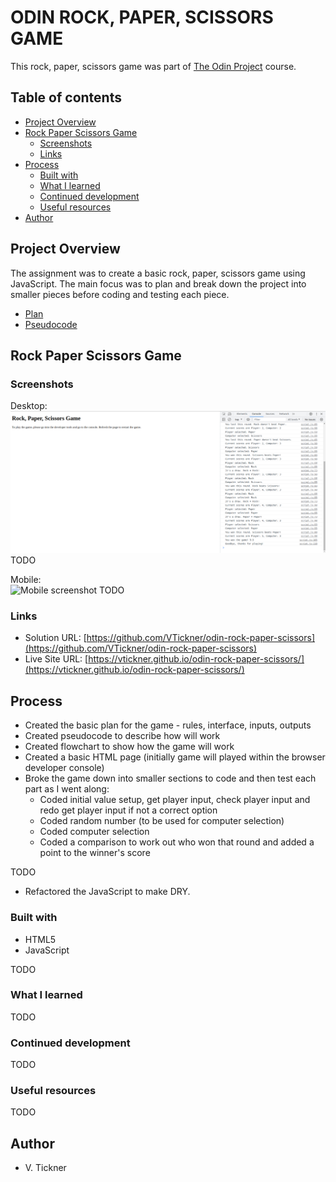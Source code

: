 # ODIN ROCK, PAPER, SCISSORS GAME

This rock, paper, scissors game was part of [The Odin Project](https://www.theodinproject.com) course.

## Table of contents

- [Project Overview](#project-overview)
- [Rock Paper Scissors Game](#rock-paper-scissors-game)
  - [Screenshots](#screenshots)
  - [Links](#links)
- [Process](#process)
  - [Built with](#built-with)
  - [What I learned](#what-i-learned)
  - [Continued development](#continued-development)
  - [Useful resources](#useful-resources)
- [Author](#author)

## Project Overview

The assignment was to create a basic rock, paper, scissors game using JavaScript. The main focus was to plan and break down the project into smaller pieces before coding and testing each piece.

- [Plan](Plan.md)
- [Pseudocode](Pseudocode.md)

## Rock Paper Scissors Game

### Screenshots

Desktop:  
![Desktop screenshot](./img/desktop-screenshot.jpg) TODO

Mobile:  
![Mobile screenshot](./img/mobile-screenshot.jpg) TODO

### Links

- Solution URL: [https://github.com/VTickner/odin-rock-paper-scissors](https://github.com/VTickner/odin-rock-paper-scissors)
- Live Site URL: [https://vtickner.github.io/odin-rock-paper-scissors/](https://vtickner.github.io/odin-rock-paper-scissors/)

## Process

- Created the basic plan for the game - rules, interface, inputs, outputs
- Created pseudocode to describe how will work
- Created flowchart to show how the game will work
- Created a basic HTML page (initially game will played within the browser developer console)
- Broke the game down into smaller sections to code and then test each part as I went along:
  - Coded initial value setup, get player input, check player input and redo get player input if not a correct option
  - Coded random number (to be used for computer selection)
  - Coded computer selection
  - Coded a comparison to work out who won that round and added a point to the winner's score

TODO

- Refactored the JavaScript to make DRY.

### Built with

- HTML5
- JavaScript

TODO

### What I learned

TODO

### Continued development

TODO

### Useful resources

TODO

## Author

- V. Tickner
